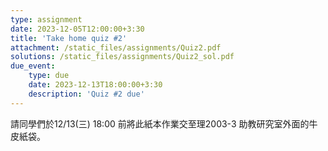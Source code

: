 ```yaml
---
type: assignment
date: 2023-12-05T12:00:00+3:30
title: 'Take home quiz #2'
attachment: /static_files/assignments/Quiz2.pdf
solutions: /static_files/assignments/Quiz2_sol.pdf
due_event: 
    type: due
    date: 2023-12-13T18:00:00+3:30
    description: 'Quiz #2 due'
---
```


請同學們於12/13(三) 18:00 前將此紙本作業交至理2003-3 助教研究室外面的牛皮紙袋。

